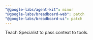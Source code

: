 ```yaml
---
"@google-labs/agent-kit": minor
"@google-labs/breadboard-web": patch
"@google-labs/breadboard-ui": patch
---
```


Teach Specialist to pass context to tools.
